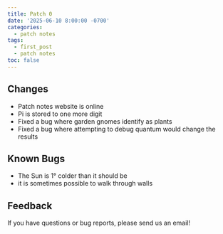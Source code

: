 ```yaml
---
title: Patch 0
date: '2025-06-10 8:00:00 -0700'
categories:
  - patch notes
tags:
  - first_post
  - patch notes
toc: false
---
```

## Changes
- Patch notes website is online
- Pi is stored to one more digit
- Fixed a bug where garden gnomes identify as plants
- Fixed a bug where attempting to debug quantum would change the results

## Known Bugs
- The Sun is 1° colder than it should be
- it is sometimes possible to walk through walls

## Feedback
If you have questions or bug reports, please send us an email!
